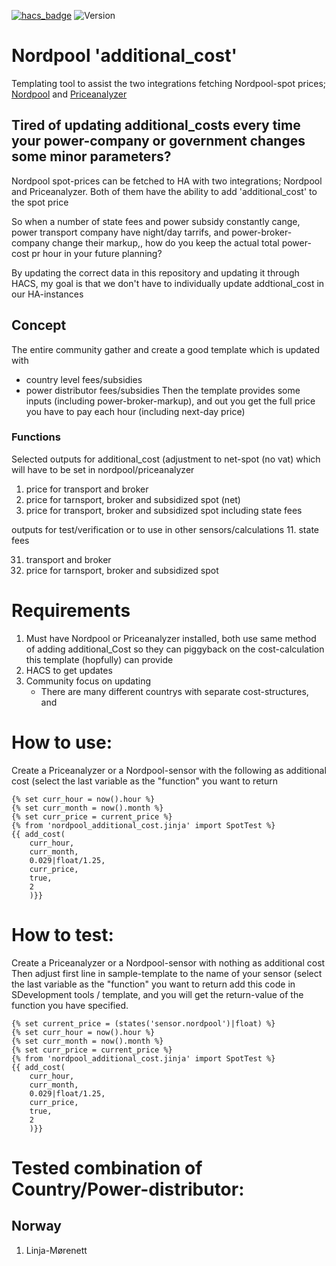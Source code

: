 [![hacs_badge](https://img.shields.io/badge/HACS-Default-orange.svg)](https://github.com/custom-components/hacs)
![Version](https://img.shields.io/github/v/release/ArveVM/nordpool_additiona_cost)


# Nordpool 'additional_cost'
Templating tool to assist the two integrations fetching Nordpool-spot prices; [Nordpool](https://github.com/custom-components/nordpool) and [Priceanalyzer](https://github.com/erlendsellie/priceanalyzer)

## Tired of updating additional_costs every time your power-company or government changes some minor parameters?

Nordpool spot-prices can be fetched to HA with two integrations; Nordpool and Priceanalyzer.
Both of them have the ability to add 'additional_cost' to the spot price

So when a number of state fees and power subsidy constantly cange, power transport company have night/day tarrifs, and power-broker-company change their markup,, how do you keep the actual total power-cost pr hour in your future planning?


By updating the correct data in this repository and updating it through HACS, my goal is that we don't have to individually update addtional_cost in our HA-instances


## Concept
The entire community gather and create a good template which is updated with 
- country level fees/subsidies
- power distributor fees/subsidies
Then the template provides some inputs (including power-broker-markup), and out you get the full price you have to pay each hour (including next-day price)

### Functions
Selected outputs for additional_cost (adjustment to net-spot (no vat) which will have to be set in nordpool/priceanalyzer
1. price for transport and broker
2. price for tarnsport, broker and subsidized spot (net)
3. price for transport, broker and subsidized spot including state fees

outputs for test/verification or to use in other sensors/calculations
11. state fees

31. transport and broker
32. price for tarnsport, broker and subsidized spot


# Requirements
1. Must have Nordpool or Priceanalyzer installed, both use same method of adding additional_Cost so they can piggyback on the cost-calculation this template (hopfully) can provide
2. HACS to get updates
3. Community focus on updating
   - There are many different countrys with separate cost-structures, and
  
# How to use:

Create a Priceanalyzer or a Nordpool-sensor with the following as additional cost
(select the last variable as the "function" you want to return
```
{% set curr_hour = now().hour %}
{% set curr_month = now().month %}
{% set curr_price = current_price %}
{% from 'nordpool_additional_cost.jinja' import SpotTest %} 
{{ add_cost(
    curr_hour,
    curr_month,
    0.029|float/1.25,
    curr_price,
    true,
    2
    )}}
```


# How to test:

Create a Priceanalyzer or a Nordpool-sensor with nothing as additional cost
Then adjust first line in sample-template to the name of your sensor
(select the last variable as the "function" you want to return
add this code in SDevelopment tools / template, and you will get the return-value of the function you have specified.
```
{% set current_price = (states('sensor.nordpool')|float) %}
{% set curr_hour = now().hour %}
{% set curr_month = now().month %}
{% set curr_price = current_price %}
{% from 'nordpool_additional_cost.jinja' import SpotTest %} 
{{ add_cost(
    curr_hour,
    curr_month,
    0.029|float/1.25,
    curr_price,
    true,
    2
    )}}
```



  # Tested combination of Country/Power-distributor:
  
  ## Norway
  1. Linja-Mørenett

